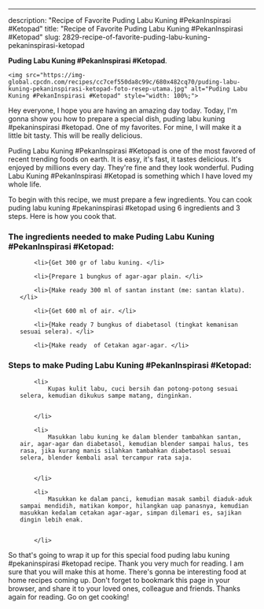 ---
description: "Recipe of Favorite Puding Labu Kuning #PekanInspirasi #Ketopad"
title: "Recipe of Favorite Puding Labu Kuning #PekanInspirasi #Ketopad"
slug: 2829-recipe-of-favorite-puding-labu-kuning-pekaninspirasi-ketopad

<p>
	<strong>Puding Labu Kuning #PekanInspirasi #Ketopad</strong>. 
	
</p>
<p>
	
	<img src="https://img-global.cpcdn.com/recipes/cc7cef550da8c99c/680x482cq70/puding-labu-kuning-pekaninspirasi-ketopad-foto-resep-utama.jpg" alt="Puding Labu Kuning #PekanInspirasi #Ketopad" style="width: 100%;">
	
	
</p>
<p>
	Hey everyone, I hope you are having an amazing day today. Today, I'm gonna show you how to prepare a special dish, puding labu kuning #pekaninspirasi #ketopad. One of my favorites. For mine, I will make it a little bit tasty. This will be really delicious.
</p>
	
<p>
	Puding Labu Kuning #PekanInspirasi #Ketopad is one of the most favored of recent trending foods on earth. It is easy, it's fast, it tastes delicious. It's enjoyed by millions every day. They're fine and they look wonderful. Puding Labu Kuning #PekanInspirasi #Ketopad is something which I have loved my whole life.
</p>
<p>
	
</p>

<p>
To begin with this recipe, we must prepare a few ingredients. You can cook puding labu kuning #pekaninspirasi #ketopad using 6 ingredients and 3 steps. Here is how you cook that.
</p>

<h3>The ingredients needed to make Puding Labu Kuning #PekanInspirasi #Ketopad:</h3>

<ol>
	
		<li>{Get 300 gr of labu kuning. </li>
	
		<li>{Prepare 1 bungkus of agar-agar plain. </li>
	
		<li>{Make ready 300 ml of santan instant (me: santan klatu). </li>
	
		<li>{Get 600 ml of air. </li>
	
		<li>{Make ready 7 bungkus of diabetasol (tingkat kemanisan sesuai selera). </li>
	
		<li>{Make ready  of Cetakan agar-agar. </li>
	
</ol>
<p>
	
</p>

<h3>Steps to make Puding Labu Kuning #PekanInspirasi #Ketopad:</h3>

<ol>
	
		<li>
			Kupas kulit labu, cuci bersih dan potong-potong sesuai selera, kemudian dikukus sampe matang, dinginkan.
			
			
		</li>
	
		<li>
			Masukkan labu kuning ke dalam blender tambahkan santan, air, agar-agar dan diabetasol, kemudian blender sampai halus, tes rasa, jika kurang manis silahkan tambahkan diabetasol sesuai selera, blender kembali asal tercampur rata saja.
			
			
		</li>
	
		<li>
			Masukkan ke dalam panci, kemudian masak sambil diaduk-aduk sampai mendidih, matikan kompor, hilangkan uap panasnya, kemudian masukkan kedalam cetakan agar-agar, simpan dilemari es, sajikan dingin lebih enak.
			
			
		</li>
	
</ol>

<p>
	
</p>

<p>
	So that's going to wrap it up for this special food puding labu kuning #pekaninspirasi #ketopad recipe. Thank you very much for reading. I am sure that you will make this at home. There's gonna be interesting food at home recipes coming up. Don't forget to bookmark this page in your browser, and share it to your loved ones, colleague and friends. Thanks again for reading. Go on get cooking!
</p>
